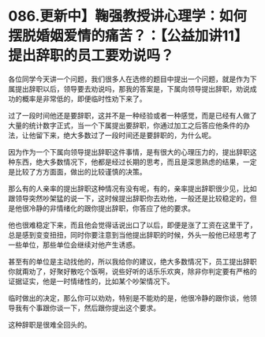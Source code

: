 # 086.更新中】鞠强教授讲心理学：如何摆脱婚姻爱情的痛苦？：【公益加讲11】提出辞职的员工要劝说吗？

各位同学今天讲一个问题，我们很多人在选修的题目中提出一个问题，就是作为下属提出辞职以后，领导要去劝说吗，那我的答案是，下属向领导提出辞职，劝说成功的概率是非常低的，即便临时性劝下来了。

过了一段时间他还是要辞职，这并不是一种经验或者一种感觉，而是已经有人做了大量的统计数字正式，当一个下属提出要辞职，你通过加工之后答应他条件的办法，让他留下来，绝大多数过了一段时间还是要辞职的，为什么呢。

因为作为一个下属向领导提出辞职这件事情，是有很大的心理压力的，提出辞职这种东西，绝大多数情况下，他都是经过长期的思考，而且是深思熟虑的结果，一定是比较了方方面面，做出的比较谨慎的决策。

那么有的人亲率的提出辞职这种情况有没有呢，有的，亲率提出辞职很少见，比如跟领导突然吵架猛的说一下，这时候提出辞职你去劝他，一般还是比较稳定的，但是他很冷静的非情绪化的跟你提出辞职，你答应了他的要求。

他也很难稳定下来，而且他会觉得话说出口了以后，即便是涨了工资在这里干了，总是感到变变扭扭，同时你要注意到当他提出辞职的时候，外头一般他已经思考了一些单位，那些单位会继续对他产生诱惑。

甚至有的单位是主动找他的，所以我给你的建议，绝大多数情况下，员工提出辞职你就甭劝了，好聚好散吃个饭啊，说些好听的话乐乐欢爽，除非你判定要有严格的证据证实，他是一时情绪性的，比如某个吵架情况下。

临时做出的决定，那么你可以劝劝，特别是不能劝的是，他很冷静的跟你谈，他领导我有个事跟你谈一下，然后跟你提出这个要求。

这种辞职是很难全回头的。